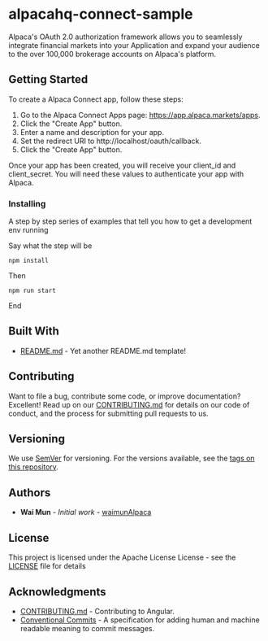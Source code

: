# alpacahq-connect-sample

Alpaca's OAuth 2.0 authorization framework allows you to seamlessly integrate financial markets into your Application and expand your audience to the over 100,000 brokerage accounts on Alpaca's platform.

## Getting Started

To create a Alpaca Connect app, follow these steps:

1. Go to the Alpaca Connect Apps page: https://app.alpaca.markets/apps.
2. Click the "Create App" button.
3. Enter a name and description for your app.
4. Set the redirect URI to http://localhost/oauth/callback.
5. Click the "Create App" button.

Once your app has been created, you will receive your client_id and client_secret. You will need these values to authenticate your app with Alpaca.

### Installing

A step by step series of examples that tell you how to get a development env running

Say what the step will be

```
npm install
```

Then

```
npm run start
```

End

## Built With

* [README.md](https://github.com/waimunAlpaca/README.md) - Yet another README.md template! 

## Contributing

Want to file a bug, contribute some code, or improve documentation? Excellent! Read up on our [CONTRIBUTING.md](https://github.com/angular/angular/blob/master/CONTRIBUTING.md) for details on our code of conduct, and the process for submitting pull requests to us.

## Versioning

We use [SemVer](http://semver.org/) for versioning. For the versions available, see the [tags on this repository](https://github.com/your/project/tags). 

## Authors

* **Wai Mun** - *Initial work* - [waimunAlpaca](https://github.com/waimunAlpaca)

## License

This project is licensed under the Apache License License - see the [LICENSE](LICENSE) file for details

## Acknowledgments

* [CONTRIBUTING.md](https://github.com/angular/angular/blob/master/CONTRIBUTING.md) - Contributing to Angular.
* [Conventional Commits](https://www.conventionalcommits.org/) - A specification for adding human and machine readable meaning to commit messages.